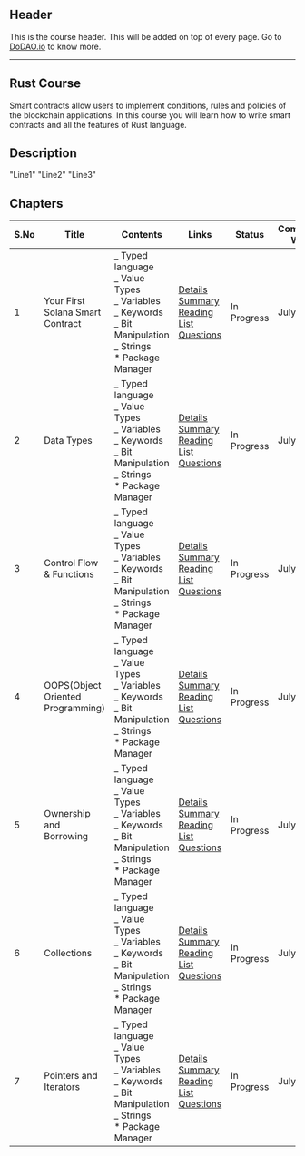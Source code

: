 ## Header

This is the course header. This will be added on top of every page. Go to [DoDAO.io](https://www.dodao.io) to know more.

---

## Rust Course

Smart contracts allow users to implement conditions, rules and policies of the blockchain applications.
In this course you will learn how to write smart contracts and all the features of Rust language.

## Description

"Line1"
"Line2"
"Line3"

## Chapters

| S.No | Title                             | Contents                                                                                                                            | Links                                                                                                                                                                                                                | Status      | Completion Week |
| ---- | --------------------------------- | ----------------------------------------------------------------------------------------------------------------------------------- | -------------------------------------------------------------------------------------------------------------------------------------------------------------------------------------------------------------------- | ----------- | --------------- |
| 1    | Your First Solana Smart Contract  | _ Typed language<br/> _ Value Types<br/> _ Variables<br/> _ Keywords<br/> _ Bit Manipulation<br/> _ Strings<br/> \* Package Manager | [Details](generated/topics/first-smart-contract.md) <br/> [Summary](generated/summaries/data_types.md) <br/> [Reading List](generated/readings/data_types.md) <br/> [Questions](generated/questions/data_types.md)   | In Progress | July 18         |
| 2    | Data Types                        | _ Typed language<br/> _ Value Types<br/> _ Variables<br/> _ Keywords<br/> _ Bit Manipulation<br/> _ Strings<br/> \* Package Manager | [Details](generated/topics/first-smart-contract.md) <br/> [Summary](generated/summaries/data_types.md) <br/> [Reading List](generated/readings/data_types.md) <br/> [Questions](generated/questions/data_types.md)   | In Progress | July 18         |
| 3    | Control Flow & Functions          | _ Typed language<br/> _ Value Types<br/> _ Variables<br/> _ Keywords<br/> _ Bit Manipulation<br/> _ Strings<br/> \* Package Manager | [Details](generated/topics/control-flow-functions.md) <br/> [Summary](generated/summaries/data_types.md) <br/> [Reading List](generated/readings/data_types.md) <br/> [Questions](generated/questions/data_types.md) | In Progress | July 18         |
| 4    | OOPS(Object Oriented Programming) | _ Typed language<br/> _ Value Types<br/> _ Variables<br/> _ Keywords<br/> _ Bit Manipulation<br/> _ Strings<br/> \* Package Manager | [Details](generated/topics/oops.md) <br/> [Summary](generated/summaries/data_types.md) <br/> [Reading List](generated/readings/data_types.md) <br/> [Questions](generated/questions/data_types.md)                   | In Progress | July 18         |
| 5    | Ownership and Borrowing           | _ Typed language<br/> _ Value Types<br/> _ Variables<br/> _ Keywords<br/> _ Bit Manipulation<br/> _ Strings<br/> \* Package Manager | [Details](generated/topics/owner_borrow.md) <br/> [Summary](generated/summaries/owner_borrow.md) <br/> [Reading List](generated/readings/owner_borrow.md) <br/> [Questions](generated/questions/owner_borrow.md)     | In Progress | July 18         |
| 6    | Collections                       | _ Typed language<br/> _ Value Types<br/> _ Variables<br/> _ Keywords<br/> _ Bit Manipulation<br/> _ Strings<br/> \* Package Manager | [Details](generated/topics/collections.md) <br/> [Summary](generated/summaries/data_types.md) <br/> [Reading List](generated/readings/data_types.md) <br/> [Questions](generated/questions/data_types.md)            | In Progress | July 18         |
| 7    | Pointers and Iterators            | _ Typed language<br/> _ Value Types<br/> _ Variables<br/> _ Keywords<br/> _ Bit Manipulation<br/> _ Strings<br/> \* Package Manager | [Details](generated/topics/point-iter.md) <br/> [Summary](generated/summaries/data_types.md) <br/> [Reading List](generated/readings/data_types.md) <br/> [Questions](generated/questions/data_types.md)             | In Progress | July 18         |
